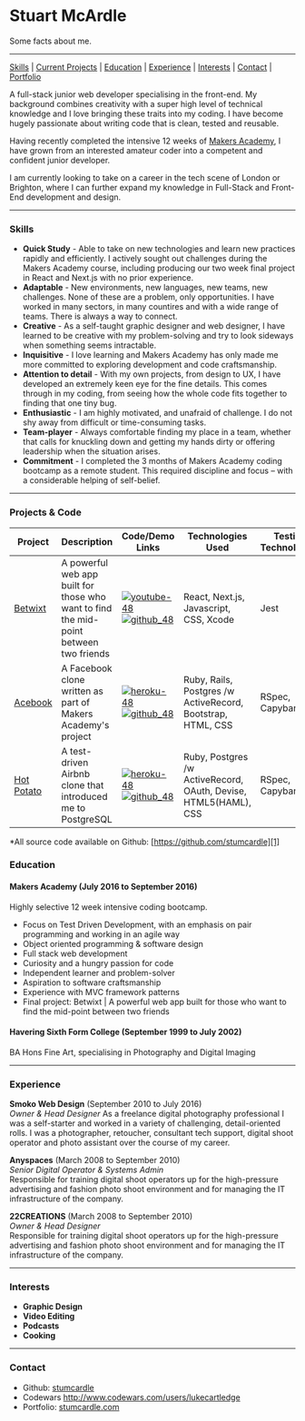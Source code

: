 # Stuart McArdle  

Some facts about me.
***
[Skills](#skills) | [Current Projects](#projects) | [Education](#education) | [Experience](#experience) | [Interests](#interests) | [Contact](#contact) |
[Portfolio](https://www.stumcardle.com)

A full-stack junior web developer specialising in the front-end. My background combines creativity with a super high level of technical knowledge and I love bringing these traits into my coding. I have become hugely passionate about writing code that is clean, tested and reusable.

Having recently completed the intensive 12 weeks of [Makers Academy](https://github.com/makersacademy), I have grown from an interested amateur coder into a competent and confident junior developer.

I am currently looking to take on a career in the tech scene of London or Brighton, where I can further expand my knowledge in Full-Stack and Front-End development and design.
***

### <a name="skills">Skills</a>

- **Quick Study** - Able to take on new technologies and learn new practices rapidly and efficiently. I actively sought out challenges during the Makers Academy course, including producing our two week final project in React and Next.js with no prior experience.
- **Adaptable** - New environments, new languages, new teams, new challenges. None of these are a problem, only opportunities. I have worked in many sectors, in many countires and with a wide range of teams. There is always a way to connect.
- **Creative** - As a self-taught graphic designer and web designer, I have learned to be creative with my problem-solving and try to look sideways when something seems intractable.
- **Inquisitive** - I love learning and Makers Academy has only made me more committed to exploring development and code craftsmanship.
- **Attention to detail** - With my own projects, from design to UX, I have developed an extremely keen eye for the fine details. This comes through in my coding, from seeing how the whole code fits together to finding that one tiny bug.
- **Enthusiastic** - I am highly motivated, and unafraid of challenge. I do not shy away from difficult or time-consuming tasks.
- **Team-player** - Always comfortable finding my place in a team, whether that calls for knuckling down and getting my hands dirty or offering leadership when the situation arises.
- **Commitment** - I completed the 3 months of Makers Academy coding bootcamp as a remote student. This required discipline and focus – with a considerable helping of self-belief.

***

### <a name="projects">Projects & Code</a>
Project | Description | Code/Demo Links | Technologies Used | Testing Technologies
--- | --- | --- | --- | ---
[Betwixt][2] | A powerful web app built for those who want to find the mid-point between two friends | [![youtube-48](https://cloud.githubusercontent.com/assets/12953472/18688443/6021e65e-7f7c-11e6-9479-6ad58e3ab834.png)][9] [![github_48](https://cloud.githubusercontent.com/assets/12953472/18687862/de8df31e-7f79-11e6-937c-f20c0e0ee2b4.png)][2] | React, Next.js, Javascript, CSS, Xcode | Jest
[Acebook][3] | A Facebook clone written as part of Makers Academy's project | [![heroku-48](https://cloud.githubusercontent.com/assets/12953472/18688266/701982fc-7f7b-11e6-8971-5f1e03f554b7.png)][6] [![github_48](https://cloud.githubusercontent.com/assets/12953472/18687862/de8df31e-7f79-11e6-937c-f20c0e0ee2b4.png)][3] | Ruby, Rails, Postgres /w ActiveRecord, Bootstrap, HTML, CSS | RSpec, Capybara
[Hot Potato][4] | A test-driven Airbnb clone that introduced me to PostgreSQL | [![heroku-48](https://cloud.githubusercontent.com/assets/12953472/18688266/701982fc-7f7b-11e6-8971-5f1e03f554b7.png)][7] [![github_48](https://cloud.githubusercontent.com/assets/12953472/18687862/de8df31e-7f79-11e6-937c-f20c0e0ee2b4.png)][4] | Ruby, Postgres /w ActiveRecord, OAuth, Devise, HTML5(HAML), CSS | RSpec, Capybara

*All source code available on Github: [https://github.com/stumcardle][1]


### <a name="skills">Education</a>

#### Makers Academy (July 2016 to September 2016)
Highly selective 12 week intensive coding bootcamp.

- Focus on Test Driven Development, with an emphasis on pair programming and working in an agile way
- Object oriented programming & software design
- Full stack web development
- Curiosity and a hungry passion for code
- Independent learner and problem-solver
- Aspiration to software craftsmanship
- Experience with MVC framework patterns
- Final project: Betwixt | A powerful web app built for those who want to find the mid-point between two friends

#### Havering Sixth Form College (September 1999 to July 2002)

BA Hons Fine Art, specialising in Photography and Digital Imaging

***

### <a name="experience">Experience</a>

**Smoko Web Design** (September 2010 to July 2016)    
*Owner & Head Designer* 
As a freelance digital photography professional I was a self-starter and worked in a variety of challenging, detail-oriented rolls. I was a photographer, retoucher, consultant tech support, digital shoot operator and photo assistant over the course of my career.

**Anyspaces** (March 2008 to September 2010)   
*Senior Digital Operator & Systems Admin*  
Responsible for training digital shoot operators up for the high-pressure advertising and fashion photo shoot environment and for managing the IT infrastructure of the company.

**22CREATIONS** (March 2008 to September 2010)   
*Owner & Head Designer*  
Responsible for training digital shoot operators up for the high-pressure advertising and fashion photo shoot environment and for managing the IT infrastructure of the company.

***

### <a name="interests">Interests</a>

- **Graphic Design**
- **Video Editing**
- **Podcasts**
- **Cooking**

***

### <a name="contact">Contact</a>
- Github: [stumcardle][1]
- Codewars http://www.codewars.com/users/lukecartledge
- Portfolio: [stumcardle.com](http://www.stumcardle.com)

[1]: https://github.com/stumcardle
[2]: https://github.com/Dev-ops-true/betwixt
[3]: https://github.com/StuMcardle/acebook-runtime-terrors
[4]: https://github.com/https://github.com/rdupplaw/makersbnb
[5]: https://github.com/stumcardle
[6]: https://acebook-runtime-terrors.herokuapp.com
[7]: https://github.com/rdupplaw/makersbnb
[8]: https://chitter-lucalabs.herokuapp.com
[9]: https://www.youtube.com/watch?v=TtRlNqiR7zo
